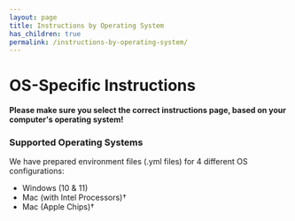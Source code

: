 ```yaml
---
layout: page
title: Instructions by Operating System
has_children: true
permalink: /instructions-by-operating-system/
---
```


# OS-Specific Instructions

**Please make sure you select the correct instructions page, based on your computer's operating system!**

### Supported Operating Systems

We have prepared environment files (.yml files) for 4 different OS configurations:

- Windows (10 & 11)
- Mac (with Intel Processors)†
- Mac (Apple Chips)†
